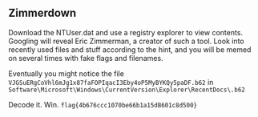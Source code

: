 ## Zimmerdown

Download the NTUser.dat and use a registry explorer to view contents. 
Googling will reveal Eric Zimmerman, a creator of such a tool.
Look into recently used files and stuff according to the hint, and you will be memed on several times with fake flags and filenames.

Eventually you might notice the file `VJGSuERgCoVhl6mJg1x87faFOPIqacI3Eby4oP5MyBYKQy5paDF.b62` in `Software\Microsoft\Windows\CurrentVersion\Explorer\RecentDocs\.b62`

Decode it. Win. `flag{4b676ccc1070be66b1a15dB601c8d500}`
